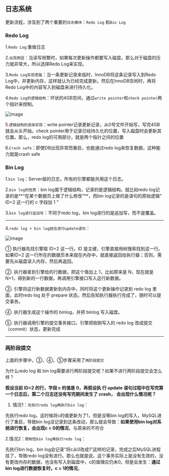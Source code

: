 ## 日志系统

更新流程，涉及到了两个重要的`日志模块`：`Redo Log` 和`Bin Log`

### Redo Log

1.`Redo Log`:重做日志

2.`出现原因`：当读写频繁时，如果每次更新操作都要写入磁盘，那么对于磁盘的压力就非常大，所以选择Redo Log来实现。

3.`Redo Log实现思路`：当一条更新记录来临时，InnoDB将这条记录写入到Redo Log中，并更新内存，这样就认为已经完成更新。然后在InnoDB空闲时，再将Redo Log中的内容写入到磁盘来进行持久化。

4.`Redo Log的逻辑结构`：环状的4GB空间，通过`write pointer`和`check pointer`两个指针来控制。

![image](https://tvax3.sinaimg.cn/large/0085EwgIgy1gtd7rbvb82j60kh0en40a02.jpg)

5.`逻辑结构的具体实现`：write pointer记录更新记录，从0号文件开始写，写完4GB就会从头开始。check pointer用于记录已经持久化的位置，写入磁盘时会更新其位置。那么，redo log的可用部分，就是两个指针之间的位置

6.`Crash safe`：即使DB出现异常而重启，也能通过redo log来恢复数据，这种能力就是crash safe

### Bin Log

1.`bin log`：Server层的日志，所有的引擎都能共用这个日志。

2.`bin log的性质`：bin log属于逻辑结构，记录的是逻辑结构。就比如redo log记录的是**“在某个数据页上做了什么修改”**，而bin log记录的是语句的原始逻辑" ID=2 这一行的 c 字段加 1 "

3.`bin log进行追加写`：不同于redo log，bin log进行的是追加写，而不是覆盖。

---



4.`redo log + bin log结合进行update语句`：

![image](https://tva3.sinaimg.cn/large/0085EwgIgy1gtd9pixkdmj60ky0t6wke02.jpg)

① 执行器先找引擎取 ID=2 这一行。ID 是主键，引擎直接用树搜索找到这一行。如果ID=2 这一行所在的数据页本来就在内存中，就直接返回给执行器；否则，需要先从磁盘读入内存，然后再返回。

②. 执行器拿到引擎给的行数据，把这个值加上 1，比如原来是 N，现在就是 N+1，得到新的一行数据，再调用引擎接口写入这行新数据。

③. 引擎将这行新数据更新到内存中，同时将这个更新操作记录到 redo log 里面，此时redo log 处于 prepare 状态。然后告知执行器执行完成了，随时可以提交事务。

④. 执行器生成这个操作的 binlog，并把 binlog 写入磁盘。

⑤. 执行器调用引擎的提交事务接口，引擎把刚刚写入的 redo log 改成提交（commit）状态，更新完成

---

### 两阶段提交

上面的步骤中，③，④，⑤步骤采用了`两阶段提交`

为什么redo log 和 bin log需要进行两阶段提交呢？如果不进行两阶段提交会怎么样？

**假设当前 ID=2 的行，字段 c 的值是 0，再假设执
行 update 语句过程中在写完第一个日志后，第二个日志还没有写完期间发生了 crash，**
**会出现什么情况呢？**

1. 情况1：`先执行redo log再执行bin log`：

先执行redo log，这时候将c的值更新为了1，但是没等bin log的写入，MySQL进行了重启，导致bin log没记录到这条改动，那么就会导致：**如果使用bin log对系统进行恢复，会出现c = 0的情况**，与原来的不符合

2.情况2：`限制性bin log再执行redo log`：

先执行bin log，bin log会记录“将c从0改成1”这样的记录，完成之后MySQL进程挂了，导致redo log没有进行。那么也就是说，这个事务实际上是没有生效的，没有更改内存的数据，也没有写入到磁盘中，c的值理应仍未0。但是会发生：**通过bin log进行数据恢复时，c = 1的情况**。

